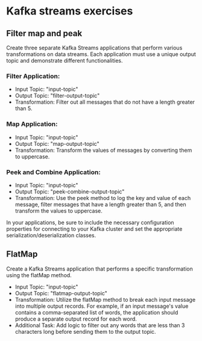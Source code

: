 # Kafka streams exercises

## Filter map and peak
Create three separate Kafka Streams applications that perform various transformations on data streams. Each application must use a unique output topic and demonstrate different functionalities.

### Filter Application:

- Input Topic: "input-topic"
- Output Topic: "filter-output-topic"
- Transformation: Filter out all messages that do not have a length greater than 5.

### Map Application:

- Input Topic: "input-topic"
- Output Topic: "map-output-topic"
- Transformation: Transform the values of messages by converting them to uppercase.

### Peek and Combine Application:

- Input Topic: "input-topic"
- Output Topic: "peek-combine-output-topic"
- Transformation: Use the peek method to log the key and value of each message, filter messages that have a length greater than 5, and then transform the values to uppercase.

In your applications, be sure to include the necessary configuration properties for connecting to your Kafka cluster and set the appropriate serialization/deserialization classes.

## FlatMap
Create a Kafka Streams application that performs a specific transformation using the flatMap method.

- Input Topic: "input-topic"
- Output Topic: "flatmap-output-topic"
- Transformation: Utilize the flatMap method to break each input message into multiple output records. For example, if an input message's value contains a comma-separated list of words, the application should produce a separate output record for each word.
- Additional Task: Add logic to filter out any words that are less than 3 characters long before sending them to the output topic.

